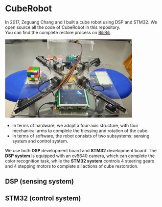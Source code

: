# CubeRobot
In 2017, Zeguang Chang and I built a cube robot using DSP and STM32. We open source all the code of CubeRobot in this repository.   
You can find the complete restore process on [BiliBili](https://www.bilibili.com/video/BV1v3411p71n/).  

<img src=./Others/img.png height=256 />

- In terms of hardware, we adopt a four-axis structure, with four mechanical arms to complete the blessing and rotation of the cube.
- In terms of software, the robot consists of two subsystems: sensing system and control system.  

We use both **DSP** development board and **STM32** development board.
The **DSP system** is equipped with an ov5640 camera, which can complete the color recognition task, while the **STM32 system** controls 4 steering gears and 4 stepping motors to complete all actions of cube restoration.

## DSP (sensing system)
<!-- 完整的还原过程请见如下网址。在此仓库中我们开放了所有代码。

    1、DSP：颜色识别与复原过程解算

    2、STM32：控制电机

 -->

## STM32 (control system)

